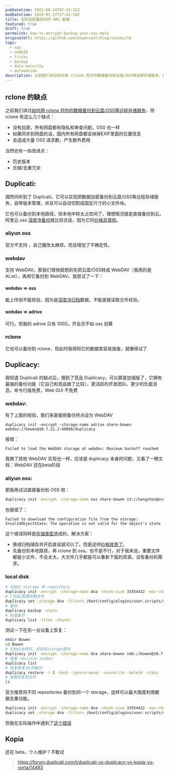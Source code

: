 ```yaml
---
pubDatetime: 2022-08-14T07:55:35Z
modDatetime: 2024-01-17T17:01:50Z
title: 如何加密备份你的 NAS 数据
featured: true
draft: true
permalink: how-to-encrypt-backup-your-nas-data
originalUrl: https://github.com/bowencool/blog/issues/18
tags:
  - nas
  - unRAID
  - tricks
  - backup
  - data-security
  - automation
description: 之前我们讲过如何用 rclone 将你的数据备份到云盘/OSS等远程存储服务，但是直接使用 rclone 这种方式太过直白，毫无隐私可言，而且备份没有版本。这期我们来聊聊加密备份。
---
```


## rclone 的缺点

之前我们讲过[如何用 rclone 将你的数据备份到云盘/OSS等远程存储服务](/zh/posts/offsite-disaster-recovery-for-unraid-with-rclone)，但 rclone 有这么几个缺点：

- 没有加密，所有网盘都有隐私和审查问题，OSS 也一样
- 如果同步到网盘的话，国内所有网盘都会抹掉EXIF里面的位置信息
- 会造成大量 OSS 请求数，产生额外费用

当然也有一些改进点：

- 历史版本
- 压缩/去重冗余

## Duplicati:

偶然间听到了 Duplicati。它可以实现把数据加密备份到云盘/OSS等远程存储服务，自带版本管理，并且可以自动切割成固定尺寸的小文件块。

它也可以备份到本地路径，但本地中转太占空间了，理想情况就是直接备份到云。阿里云 oss [深度冷备份](https://help.aliyun.com/zh/oss/user-guide/overview-53)就比较合适，因为它的[价格非常低](https://www.aliyun.com/price/product#/oss/detail/oss)。

### aliyun oss

官方不支持 ，自己魔改太麻烦，而且增加了不确定性。

### webdav

支持 WebDAV。那我们很快就想到先把云盘/OSS转成 WebDAV（我用的是 AList），再用它备份到 WebDAV。我尝试了一下：

#### webdav => oss

能上传但不能校验，因为是[深度冷归档](https://help.aliyun.com/zh/oss/user-guide/overview-53)数据，不能直接读取文件校验。

#### webdav => adrive

可行。但我的 adrive 只有 100G，开会员不如 oss 划算

### rclone

它也可以备份到 rclone，但此时我得知它的数据库容易报废，就懒得试了

## Duplicacy:

我知道 Duplicati 的缺点后，搜到了竞品 Duplicacy，可以算是加强版了，它拥有最强的备份功能（它自己和竞品做了比较），更活跃的开发团队、更少的负面消息。命令行版免费，Web GUI 不免费

### webdav:

有了上面的经验，我们来直接把备份终点设为 WebDAV

```
duplicacy init -encrypt -storage-name adrive share-bowen webdav://bowen@10.7.21.2:48080/duplicacy
```

报错：

```
Failed to load the WebDAV storage at webdav: Maximum backoff reached
```

我换了其他 WebDAV 实现也一样，应该是 duplicacy 本身的问题，又看了一眼文档：WebDAV 还在beta阶段

### aliyun oss:

那我再试试直接备份到 OSS 吧：

```bash
duplicacy init -encrypt -storage-name oss share-bowen s3://hangzhou@oss-cn-hangzhou.aliyuncs.com/xxx-deep-archived/duplicacy
```

也报错了：

```
Failed to download the configuration file from the storage: InvalidObjectState: The operation is not valid for the object's state
```

这个错误同样是[存储类型](https://help.aliyun.com/zh/oss/user-guide/overview-53)造成的，解决方案：

- 换成归档储存并开启直读就可以了。但是这样[价格就贵了](https://www.aliyun.com/price/product#/oss/detail/oss)。
- 先备份到本地路径，再 rclone 到 oss。也不是不行，对于我来说，重要文件都是小文件，不会太大，大文件几乎都是可以重新下载的资源，没有备份的需求。

### local disk

```bash
# 初始化 storage 和 repository
duplicacy init -encrypt -storage-name dva -chunk-size 33554432 -max-chunk-size 67108864 share-bowen /mnt/user/backups/duplicacy
# [可选]配置忽略文件
duplicacy set -storage dva -filters /boot/config/plugins/user.scripts/scripts/duplicacyignore
# 备份
duplicacy backup -stats
# 检查备份
duplicacy list -files -chunks
```

测试一下在另一台设备上恢复：

```bash
mkdir Bowen
cd Bowen
# 初始化仓库时，会验证storage密码
duplicacy init -encrypt -storage-name dva share-bowen smb://bowen@10.7.21.2/backups/duplicacy
# 查看 revision number
duplicacy list
# 恢复版本为1的备份
duplicacy restore -r 1 -hash -ignore-owner -overwrite -delete -stats
# 查看恢复的文件
ls
```

官方推荐将不同 repositories 备份到同一个 storage，这样可以最大限度利用数据去重功能。

```bash
duplicacy init -encrypt -storage-name dva -chunk-size 33554432 -max-chunk-size 67108864 share-photos /mnt/user/backups/duplicacy
duplicacy set -storage dva -filters /boot/config/plugins/user.scripts/scripts/duplicacyignore
```

但我在实际操作中遇到了[这个错误](https://forum.duplicacy.com/t/runtime-out-of-memory-fatal-error-out-of-memory/6584)

## Kopia

还在 beta，个人维护？不敢试

> https://forum.duplicati.com/t/duplicati-vs-duplicacy-vs-kopia-vs-vorta/14493
